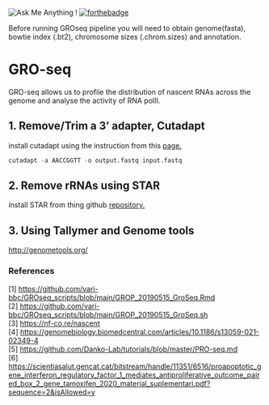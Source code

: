 ![Ask Me Anything !](https://img.shields.io/badge/Ask%20me-anything-1abc9c.svg)
[![forthebadge](https://forthebadge.com/images/badges/works-on-my-machine.svg)](https://forthebadge.com)

Before running GROseq pipeline you will need to obtain genome(fasta), bowtie index (.bt2), chromosome sizes (.chrom.sizes) and annotation.

# GRO-seq

GRO-seq allows us to profile the distribution of nascent RNAs across the genome and analyse the activity of RNA polII.

## 1. Remove/Trim a 3’ adapter, Cutadapt
install cutadapt using the instruction from this [page.](https://cutadapt.readthedocs.io/en/stable/guide.html)

```r
cutadapt -a AACCGGTT -o output.fastq input.fastq
```
## 2. Remove rRNAs using STAR 
install STAR from thing github [repository.](https://github.com/alexdobin/STAR) 

## 3. Using Tallymer and Genome tools
http://genometools.org/

### References 

[1] https://github.com/vari-bbc/GROseq_scripts/blob/main/GROP_20190515_GroSeq.Rmd <br>
[2] https://github.com/vari-bbc/GROseq_scripts/blob/main/GROP_20190515_GroSeq.sh <br>
[3] https://nf-co.re/nascent <br>
[4] https://genomebiology.biomedcentral.com/articles/10.1186/s13059-021-02349-4 <br>
[5] https://github.com/Danko-Lab/tutorials/blob/master/PRO-seq.md <br>
[6] https://scientiasalut.gencat.cat/bitstream/handle/11351/6516/proapoptotic_gene_interferon_regulatory_factor_1_mediates_antiproliferative_outcome_paired_box_2_gene_tamoxifen_2020_material_suplementari.pdf?sequence=2&isAllowed=y
